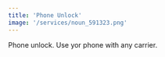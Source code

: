 ```yaml
---
title: 'Phone Unlock'
image: '/services/noun_591323.png'
---
```


Phone unlock. Use yor phone with any carrier.
